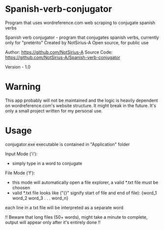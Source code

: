 # Spanish-verb-conjugator
Program that uses wordreference.com web scraping to conjugate spanish verbs

Spanish verb conjugator - program that conjugates spanish verbs, currently only for "pretérito"
  Created by NotSirius-A
  Open source, for public use

  Author: https://github.com/NotSirius-A
  Source Code: https://github.com/NotSirius-A/Spanish-verb-conjugator

  Version - 1.0


# Warning
This app probably will not be maintained and the logic is heavily dependent on wordreference.com's website structure. It might break in the future. It's only a small project written for my personal use.

# Usage

conjugator.exe executable is contained in "Application" folder

Input Mode ('i'):
 - simply type in a word to conjugate

File Mode ('f'):
 - this mode will automatically open a file explorer, a valid *.txt file must be choosen
 - valid *.txt file looks like ("{}" signify start of file and end of file):
{word_1
word_2
word_3
.
.
.
word_n}

each line in a txt file will be interpreted as a separate word

!! Beware that long files (50+ words), might take a minute to complete, output will appear only after it's entirely done !!
